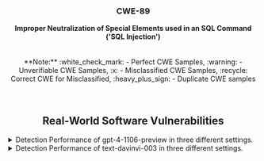 <p align="center">
  </a>
  <h3 align="center">CWE-89</a></h3>
  <p align="center">
    <b>Improper Neutralization of Special Elements used in an SQL Command ('SQL Injection')</b><br><br><br> **Note:** :white_check_mark: - Perfect CWE Samples, :warning: - Unverifiable CWE Samples, :x: - Misclassified CWE Samples, :recycle: Correct CWE for Misclassified, :heavy_plus_sign: - Duplicate CWE samples <br><br><br>
  </p>
</p>
<div align="center">

## Real-World Software Vulnerabilities

</div>

<details>
<summary>Detection Performance of gpt-4-1106-preview in three different settings.</summary><br>


<h3>
    <b>
        <div align="center">
            :white_check_mark: - Perfect CWE Samples
        </div>
    </b>
</h3>
  
<div align="center">

|  Sample   |  gpt-4-1106 (No explanation) | gpt-4-1106-CWEtype  | gpt-4-1106 (with explanation)  | gpt-4-1106-CWEtype  | gpt-4-1106 (with explanation and highlighted code segment) | gpt-4-1106-CWEtype |
|-----------|------------------------|---------------------|-----------------------------|---------------------------|-----------------------------------|-------------------|
|   CWE89-57                                    |  Yes  |  CWE-120 (80%)  |  Yes  |  CWE-120 (90%)  |  Yes  |  CWE-20 (80%)  **code: Yes (1/1)** |
|   CWE89-1063                                  |  Yes  |  CWE-20 (80%)   |  Yes  |  CWE-20 (90%)   |  Yes  |  CWE-20 (80%)  **code: Yes (1/1)** |
|  Total                                        |  2/2  |  0/2            |  2/2  |  0/2            |  2/2  |  0/2                        |

</div>


<h3>
    <b>
        <div align="center">
            :x: - Misclassified CWE Samples, :recycle: Correct CWE for Misclassified
        </div>
    </b>
</h3>
  
<div align="center">

|  Sample   |  gpt-4-1106 (No explanation) | gpt-4-1106-CWEtype  | gpt-4-1106 (with explanation)  | gpt-4-1106-CWEtype  | gpt-4-1106 (with explanation and highlighted code segment) | gpt-4-1106-CWEtype |
|-----------|------------------------|---------------------|-----------------------------|---------------------------|-----------------------------------|-------------------|
|  :x: CWE89-1484 [:recycle: CWE-120]  |  Yes  |  **CWE-120 (80%)**  |  Yes  |  **CWE-120 (90%)**  |  Yes  |  **CWE-120 (90%)**  code: No    |
|  :x: CWE89-1671 [:recycle: CWE-89, CWE-120]    |  Yes  |  **CWE-120 (80%)**  |  Yes  |  **CWE-120 (90%)**, CWE-170 (80%), CWE-391 (70%)  |  Yes  |  **CWE-120 (90%)**  code: No    |
|  Total                                        |  2/2  |  1/2            |  2/2  |  1/2            |  2/2  |  1/2                        |

</div>


<h3>
    <b>
        <div align="center">
            :heavy_plus_sign: - Duplicate CWE samples
        </div>
    </b>
</h3>
  
<div align="center">

|  Sample   |  gpt-4-1106 (No explanation) | gpt-4-1106-CWEtype  | gpt-4-1106 (with explanation)  | gpt-4-1106-CWEtype  | gpt-4-1106 (with explanation and highlighted code segment) | gpt-4-1106-CWEtype |
|-----------|------------------------|---------------------|-----------------------------|---------------------------|-----------------------------------|-------------------|
|  :heavy_plus_sign: CWE89-1691                 |  Yes  |  CWE-120 (80%)  |  Yes  |  CWE-120 (90%), CWE-170 (80%), CWE-391 (70%)  |  Yes  |  CWE-120 (90%)  code: No    |

</div>
</details>


<details>
  <summary>Detection Performance of text-davinvi-003 in three different settings.</summary><br>


  <h3>
    <b>
        <div align="center">
            :white_check_mark: - Perfect CWE Samples
        </div>
    </b>
</h3>

<div align="center">

|  Sample   |  text-davinvi-003 (No explanation) | text-davinvi-003-CWEtype  | text-davinvi-003 (with explanation)  | text-davinvi-003-CWEtype  | text-davinvi-003 (with explanation and highlighted code segment) | text-davinvi-003-CWEtype |
|-----------|------------------------|---------------------|-----------------------------|---------------------------|-----------------------------------|-------------------|
|   CWE89-57                     |  No   |  -                                                              |  Yes  |  CWE-119 (100%)      |  No   |  -   |
|   CWE89-1063                   |  No   |  -                                                              |  No   |  -                   |  No   |  -   |
|  Total                         |  0/2  |  0/2                                                            |  1/2  |  0/2                 |  0/2  |  0/2 |
</div>


  <h3>
    <b>
        <div align="center">
            :x: - Misclassified CWE Samples, :recycle: Correct CWE for Misclassified
        </div>
    </b>
</h3>

<div align="center">

|  Sample   |  text-davinvi-003 (No explanation) | text-davinvi-003-CWEtype  | text-davinvi-003 (with explanation)  | text-davinvi-003-CWEtype  | text-davinvi-003 (with explanation and highlighted code segment) | text-davinvi-003-CWEtype |
|-----------|------------------------|---------------------|-----------------------------|---------------------------|-----------------------------------|-------------------|
|  :x: CWE89-1484 [:recycle: CWE-120]  |  Yes  |  **CWE-120 (90%)**, CWE-457 (90%), CWE-20 (90%), CWE-676 (90%)  |  Yes  |  **CWE-120 (90%)**   |  Yes  |  CWE-119 (90%)  code: No    |
|  :x: CWE89-1671 [:recycle: CWE-89, CWE-120]                |  Yes  |  **CWE-120 (90%)**                                              |  Yes  |  CWE-119 (95%)       |  Yes  |  CWE-119 (90%)  code: No    |
|  Total                         |  2/2  |  1/2                                                            |  2/2  |  1/2                 |  2/2  |  0/2                        |
</div>

  <h3>
    <b>
        <div align="center">
            :heavy_plus_sign: - Duplicate CWE samples
        </div>
    </b>
</h3>

<div align="center">

|  Sample   |  text-davinvi-003 (No explanation) | text-davinvi-003-CWEtype  | text-davinvi-003 (with explanation)  | text-davinvi-003-CWEtype  | text-davinvi-003 (with explanation and highlighted code segment) | text-davinvi-003-CWEtype |
|-----------|------------------------|---------------------|-----------------------------|---------------------------|-----------------------------------|-------------------|
|  :heavy_plus_sign: CWE89-1691  |  Yes  |  CWE-120 (90%)                                                  |  Yes  |  CWE-119 (95%)       |  Yes  |  CWE-119 (90%)  code: No    |

</div>
</details>

